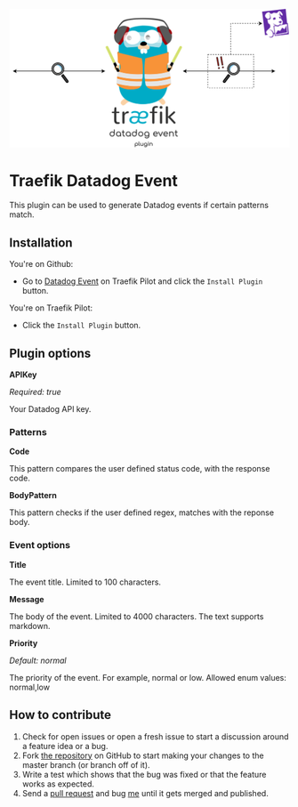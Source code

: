 <p align="center">
  <img src="img/landing.png">
</p>


# Traefik Datadog Event

This plugin can be used to generate Datadog events if certain patterns match.

## Installation

You're on Github:
- Go to [Datadog Event](https://pilot.traefik.io/plugins/280005610925195785/datadog-event) on Traefik Pilot and click the `Install Plugin` button.

You're on Traefik Pilot:
- Click the `Install Plugin` button.

## Plugin options

**APIKey**

*Required: true*

Your Datadog API key.

### Patterns

**Code**

This pattern compares the user defined status code, with the response code.

**BodyPattern**

This pattern checks if the user defined regex, matches with the reponse body.

### Event options

**Title**

The event title. Limited to 100 characters. 

**Message**

The body of the event. Limited to 4000 characters. The text supports markdown.

**Priority**

*Default: normal*

The priority of the event. For example, normal or low. Allowed enum values: normal,low

## How to contribute
1. Check for open issues or open a fresh issue to start a discussion around a feature idea or a bug.
2. Fork [the repository](https://github.com/dgzlopes/traefik-datadog-event) on GitHub to start making your changes to the master branch (or branch off of it).
3. Write a test which shows that the bug was fixed or that the feature works as expected.
4. Send a [pull request](https://help.github.com/en/articles/creating-a-pull-request-from-a-fork) and bug [me](https://github.com/dgzlopes) until it gets merged and published.